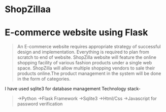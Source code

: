 # ShopZillaa
# E-commerce website using Flask

>An E-commerce website requires appropriate strategy of successful design and implementation. Everything is required to plan from scratch to end of website. ShopZilla  website will feature the online shopping facility of various fashion products under a single web space. 
ShopZilla will allow multiple shopping vendors to sale their products online.The product management in the system will be done in the form of categories.

I have used sqlite3 for database management
Technology stack-
>->Python
->Flask Framework
->Sqlite3
->Html/Css
->Javascript for password verification
